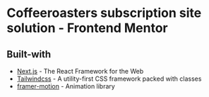 # Coffeeroasters subscription site solution - Frontend Mentor

## Built-with

- [Next.js](https://nextjs.org/) - The React Framework for the Web
- [Tailwindcss](https://tailwindcss.com/) - A utility-first CSS framework packed with classes
- [framer-motion](https://www.framer.com/motion/) - Animation library
